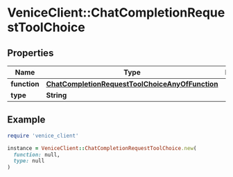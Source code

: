 # VeniceClient::ChatCompletionRequestToolChoice

## Properties

| Name | Type | Description | Notes |
| ---- | ---- | ----------- | ----- |
| **function** | [**ChatCompletionRequestToolChoiceAnyOfFunction**](ChatCompletionRequestToolChoiceAnyOfFunction.md) |  |  |
| **type** | **String** |  |  |

## Example

```ruby
require 'venice_client'

instance = VeniceClient::ChatCompletionRequestToolChoice.new(
  function: null,
  type: null
)
```

